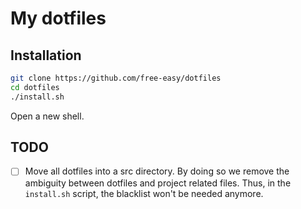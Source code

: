 # My dotfiles

## Installation

```sh
git clone https://github.com/free-easy/dotfiles
cd dotfiles
./install.sh
```
Open a new shell.

## TODO

* [ ] Move all dotfiles into a src directory. By doing so we remove the ambiguity between dotfiles and project related files.
Thus, in the `install.sh` script, the blacklist won't be needed anymore.
